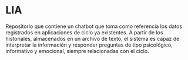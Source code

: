 # LIA
Repositorio que contiene un chatbot que toma como referencia los datos registrados en aplicaciones de ciclo ya existentes. A partir de los historiales, almacenados en un archivo de texto, el sistema es capaz de interpretar la información y responder preguntas de tipo psicológico, informativo y emocional, siempre relacionadas con el ciclo.

